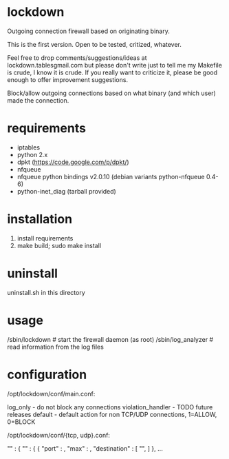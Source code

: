 lockdown
========
Outgoing connection firewall based on originating binary.

This is the first version. Open to be tested, critized, whatever.

Feel free to drop comments/suggestions/ideas at lockdown.tables<at>gmail.com but
please don't write just to tell me my Makefile is crude, I know it is crude. If you
really want to criticize it, please be good enough to offer improvement suggestions.

Block/allow outgoing connections based on what binary (and which user) made the connection.

requirements
============
* iptables
* python 2.x
* dpkt (https://code.google.com/p/dpkt/)
* nfqueue
* nfqueue python bindings v2.0.10 (debian variants python-nfqueue 0.4-6)
* python-inet_diag (tarball provided)

installation
============
1. install requirements
2. make build; sudo make install

uninstall
=========
uninstall.sh in this directory

usage
=====
/sbin/lockdown     # start the firewall daemon (as root)
/sbin/log_analyzer # read information from the log files

configuration
=============
/opt/lockdown/conf/main.conf:

log_only          - do not block any connections
violation_handler - TODO future releases
default           - default action for non TCP/UDP connections, 1=ALLOW, 0=BLOCK

/opt/lockdown/conf/{tcp, udp}.conf:

"<user>" : {
        "<binary path>" : {
                { "port" : <minimum or only port>, "max" : <maximum port>, "destination" : [ "<destination IP or networks>", ] },
        ...
